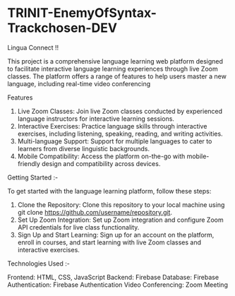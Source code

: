 # TRINIT-EnemyOfSyntax-Trackchosen-DEV

Lingua Connect !!

This project is a comprehensive language learning web platform designed to facilitate interactive language learning experiences through live Zoom classes. The platform offers a range of features to help users master a new language, including real-time video conferencing

Features

1. Live Zoom Classes: Join live Zoom classes conducted by experienced language instructors for interactive learning sessions.
2. Interactive Exercises: Practice language skills through interactive exercises, including listening, speaking, reading, and writing activities.
3. Multi-language Support: Support for multiple languages to cater to learners from diverse linguistic backgrounds.
4. Mobile Compatibility: Access the platform on-the-go with mobile-friendly design and compatibility across devices.

Getting Started :- 

To get started with the language learning platform, follow these steps:

1. Clone the Repository: Clone this repository to your local machine using git clone https://github.com/username/repository.git.
2. Set Up Zoom Integration: Set up Zoom integration and configure Zoom API credentials for live class functionality.
3. Sign Up and Start Learning: Sign up for an account on the platform, enroll in courses, and start learning with live Zoom classes and interactive exercises.

Technologies Used :- 

Frontend: HTML, CSS, JavaScript
Backend: Firebase
Database: Firebase
Authentication: Firebase Authentication
Video Conferencing: Zoom Meeting

